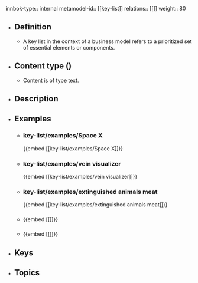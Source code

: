 innbok-type:: internal
metamodel-id:: [[key-list]]
relations:: [[]]
weight:: 80

- ## Definition
  - A key list in the context of a business model refers to a prioritized set of essential elements or components.
- ## Content type ()
  - Content is of type text.
  
- ## Description
- ## Examples
  - ### key-list/examples/Space X
    {{embed [[key-list/examples/Space X]]}}
  - ### key-list/examples/vein visualizer
    {{embed [[key-list/examples/vein visualizer]]}}
  - ### key-list/examples/extinguished animals meat
    {{embed [[key-list/examples/extinguished animals meat]]}}
  - ### 
    {{embed [[]]}}
  - ### 
    {{embed [[]]}}
  
- ## Keys
  
- ## Topics
  

